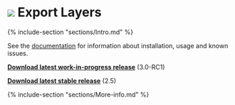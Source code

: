 # ![](docs/images/logo_small.png) Export Layers

{% include-section "sections/Intro.md" %}

See the [documentation](http://khalim19.github.io/gimp-plugin-export-layers/docs)
for information about installation, usage and known issues.

[**Download latest work-in-progress release**](https://github.com/khalim19/gimp-plugin-export-layers/releases/tag/3.0-RC1) (3.0-RC1)

[**Download latest stable release**](https://github.com/khalim19/gimp-plugin-export-layers/releases/download/2.5/export-layers-2.5.zip) (2.5)


{% include-section "sections/More-info.md" %}
